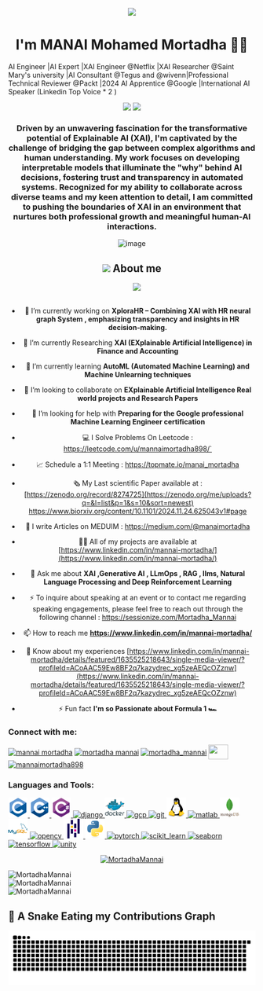 <p align="center" >              
<img src="https://readme-typing-svg.herokuapp.com/?lines=Hello,+World+!&center=true&size=30">                          
  </p>                  
<h1 align="center"> I'm MANAI Mohamed Mortadha 👋🏽 </h1>     
AI Engineer |AI Expert |XAI Engineer @Netflix |XAI Researcher @Saint Mary's university |AI Consultant @Tegus and @wivenn|Professional Technical Reviewer @Packt |2024 AI Apprentice @Google |International AI Speaker (Linkedin Top Voice * 2 )
<div align="center"> 

![](https://img.shields.io/github/followers/MortadhaMannai?color=green&logo=github)
![](https://komarev.com/ghpvc/?username=MortadhaMannai)

<h3 align="center">Driven by an unwavering fascination for the transformative potential of Explainable AI (XAI), I'm captivated by the challenge of bridging the gap between complex algorithms and human understanding. My work focuses on developing interpretable models that illuminate the "why" behind AI decisions, fostering trust and transparency in automated systems. Recognized for my ability to collaborate across diverse teams and my keen attention to detail, I am committed to pushing the boundaries of XAI in an environment that nurtures both professional growth and meaningful human-AI interactions.</h3> 

![image](https://media.springernature.com/lw685/springer-static/image/art%3A10.1007%2Fs11042-023-17666-y/MediaObjects/11042_2023_17666_Fig16_HTML.png)




## <picture><img src = "https://github.com/7oSkaaa/7oSkaaa/blob/main/Images/about_me.gif?raw=true" width = 50px></picture> About me

<picture> <img align="right" src="https://github.com/7oSkaaa/7oSkaaa/blob/main/Images/Right_Side.gif?raw=true" width = 250px></picture>

<br><br>

- 🔭 I’m currently working on **XploraHR – Combining XAI with HR neural graph System , emphasizing transparency and insights in HR decision-making.**
 
- 🌱 I’m currently Researching **XAI (EXplainable Artificial Intelligence) in Finance and Accounting**
  
- 🔻 I’m currently learning **AutoML (Automated Machine Learning) and Machine Unlearning techniques**

- 👯 I’m looking to collaborate on **EXplainable Artificial Intelligence Real world projects and Research Papers**

- 🤝 I’m looking for help with **Preparing for the Google professional Machine Learning Engineer certification**
  
- 💻 I Solve Problems On Leetcode : https://leetcode.com/u/mannaimortadha898/`
  
- 📈 Schedule a 1:1 Meeting : https://topmate.io/manai_mortadha

- 🗞 My Last scientific Paper available at : [https://zenodo.org/record/8274725](https://zenodo.org/me/uploads?q=&l=list&p=1&s=10&sort=newest)
   					     https://www.biorxiv.org/content/10.1101/2024.11.24.625043v1#page

- 📄 I write Articles on MEDUIM : https://medium.com/@manaimortadha

- 👨‍💻 All of my projects are available at [https://www.linkedin.com/in/mannai-mortadha/](https://www.linkedin.com/in/mannai-mortadha/)

- 💬 Ask me about **XAI ,Generative AI , LLmOps , RAG , llms, Natural Language Processing and Deep Reinforcement Learning**

- ⚡ To inquire about speaking at an event or to contact me regarding speaking engagements, please feel free to reach out through the following channel : https://sessionize.com/Mortadha_Mannai
  

- 📫 How to reach me **https://www.linkedin.com/in/mannai-mortadha/**

- 📄 Know about my experiences [https://www.linkedin.com/in/mannai-mortadha/details/featured/1635525218643/single-media-viewer/?profileId=ACoAAC59Ew8BF2q7kazydrec_xg5zeAEQcOZznw](https://www.linkedin.com/in/mannai-mortadha/details/featured/1635525218643/single-media-viewer/?profileId=ACoAAC59Ew8BF2q7kazydrec_xg5zeAEQcOZznw)
  
- ⚡ Fun fact **I'm so Passionate about Formula 1 🏎**
  
<h3 align="left">Connect with me:</h3>
<p align="left">
<a href="https://linkedin.com/in/mannai mortadha" target="blank"><img align="center" src="https://raw.githubusercontent.com/rahuldkjain/github-profile-readme-generator/master/src/images/icons/Social/linked-in-alt.svg" alt="mannai mortadha" height="30" width="40" /></a>
<a href="https://fb.com/mortadha mannai" target="blank"><img align="center" src="https://raw.githubusercontent.com/rahuldkjain/github-profile-readme-generator/master/src/images/icons/Social/facebook.svg" alt="mortadha mannai" height="30" width="40" /></a>
<a href="https://instagram.com/mortadha_mannai" target="blank"><img align="center" src="https://raw.githubusercontent.com/rahuldkjain/github-profile-readme-generator/master/src/images/icons/Social/instagram.svg" alt="mortadha_mannai" height="30" width="40" /></a>
<a href="https://coderbyte.com/profile/MortadhaManai" target="blank"><img align="center" src="https://github.com/MortadhaMannai/MortadhaMannai/assets/93622509/f70e9b69-2652-4dee-9024-b58c30e47337" height="30" width="40" /></a>
<a href="https://www.leetcode.com/mannaimortadha898" target="blank"><img align="center" src="https://raw.githubusercontent.com/rahuldkjain/github-profile-readme-generator/master/src/images/icons/Social/leet-code.svg" alt="mannaimortadha898" height="30" width="40" /></a>
</p>

<h3 align="left">Languages and Tools:</h3>
<p align="left"> <a href="https://www.cprogramming.com/" target="_blank" rel="noreferrer"> <img src="https://raw.githubusercontent.com/devicons/devicon/master/icons/c/c-original.svg" alt="c" width="40" height="40"/> </a> <a href="https://www.w3schools.com/cpp/" target="_blank" rel="noreferrer"> <img src="https://raw.githubusercontent.com/devicons/devicon/master/icons/cplusplus/cplusplus-original.svg" alt="cplusplus" width="40" height="40"/> </a> <a href="https://www.w3schools.com/cs/" target="_blank" rel="noreferrer"> <img src="https://raw.githubusercontent.com/devicons/devicon/master/icons/csharp/csharp-original.svg" alt="csharp" width="40" height="40"/> </a> <a href="https://www.djangoproject.com/" target="_blank" rel="noreferrer"> <img src="https://cdn.worldvectorlogo.com/logos/django.svg" alt="django" width="40" height="40"/> </a> <a href="https://www.docker.com/" target="_blank" rel="noreferrer"> <img src="https://raw.githubusercontent.com/devicons/devicon/master/icons/docker/docker-original-wordmark.svg" alt="docker" width="40" height="40"/> </a> <a href="https://cloud.google.com" target="_blank" rel="noreferrer"> <img src="https://www.vectorlogo.zone/logos/google_cloud/google_cloud-icon.svg" alt="gcp" width="40" height="40"/> </a> <a href="https://git-scm.com/" target="_blank" rel="noreferrer"> <img src="https://www.vectorlogo.zone/logos/git-scm/git-scm-icon.svg" alt="git" width="40" height="40"/> </a> <a href="https://www.linux.org/" target="_blank" rel="noreferrer"> <img src="https://raw.githubusercontent.com/devicons/devicon/master/icons/linux/linux-original.svg" alt="linux" width="40" height="40"/> </a> <a href="https://www.mathworks.com/" target="_blank" rel="noreferrer"> <img src="https://upload.wikimedia.org/wikipedia/commons/2/21/Matlab_Logo.png" alt="matlab" width="40" height="40"/> </a> <a href="https://www.mongodb.com/" target="_blank" rel="noreferrer"> <img src="https://raw.githubusercontent.com/devicons/devicon/master/icons/mongodb/mongodb-original-wordmark.svg" alt="mongodb" width="40" height="40"/> </a> <a href="https://www.mysql.com/" target="_blank" rel="noreferrer"> <img src="https://raw.githubusercontent.com/devicons/devicon/master/icons/mysql/mysql-original-wordmark.svg" alt="mysql" width="40" height="40"/> </a> <a href="https://opencv.org/" target="_blank" rel="noreferrer"> <img src="https://www.vectorlogo.zone/logos/opencv/opencv-icon.svg" alt="opencv" width="40" height="40"/> </a> <a href="https://pandas.pydata.org/" target="_blank" rel="noreferrer"> <img src="https://raw.githubusercontent.com/devicons/devicon/2ae2a900d2f041da66e950e4d48052658d850630/icons/pandas/pandas-original.svg" alt="pandas" width="40" height="40"/> </a> <a href="https://www.python.org" target="_blank" rel="noreferrer"> <img src="https://raw.githubusercontent.com/devicons/devicon/master/icons/python/python-original.svg" alt="python" width="40" height="40"/> </a> <a href="https://pytorch.org/" target="_blank" rel="noreferrer"> <img src="https://www.vectorlogo.zone/logos/pytorch/pytorch-icon.svg" alt="pytorch" width="40" height="40"/> </a> <a href="https://scikit-learn.org/" target="_blank" rel="noreferrer"> <img src="https://upload.wikimedia.org/wikipedia/commons/0/05/Scikit_learn_logo_small.svg" alt="scikit_learn" width="40" height="40"/> </a> <a href="https://seaborn.pydata.org/" target="_blank" rel="noreferrer"> <img src="https://seaborn.pydata.org/_images/logo-mark-lightbg.svg" alt="seaborn" width="40" height="40"/> </a> <a href="https://www.tensorflow.org" target="_blank" rel="noreferrer"> <img src="https://www.vectorlogo.zone/logos/tensorflow/tensorflow-icon.svg" alt="tensorflow" width="40" height="40"/> </a> <a href="https://unity.com/" target="_blank" rel="noreferrer"> <img src="https://www.vectorlogo.zone/logos/unity3d/unity3d-icon.svg" alt="unity" width="40" height="40"/> </a> </p>

<p align="center"> <a href="https://github.com/ryo-ma/github-profile-trophy"><img src="https://github-profile-trophy.vercel.app/?username=MortadhaMannai&theme=onedark&row=2&column=3" alt="MortadhaMannai" /></a> </p>
</div>

<img  src="https://github-readme-stats.vercel.app/api/top-langs?username=MortadhaMannai&show_icons=true&locale=en&layout=compact&theme=react&border_color=61dafb&hide_border=true" alt="MortadhaMannai" />

<br/>

<img class="center" src="https://github-readme-stats.vercel.app/api?username=MortadhaMannai&show_icons=true&theme=react&border_color=61dafb&hide_border=true" alt="MortadhaMannai" />


<br/>

<img class="center" src="https://github-readme-streak-stats.herokuapp.com/?user=MortadhaMannai&theme=react&border=61dafb&hide_border=true" alt="MortadhaMannai" />

<br/>


## 🐍 A Snake Eating my Contributions Graph
	
<p align = "center">
	<img src = "https://github.com/7oSkaaa/7oSkaaa/blob/output/github-contribution-grid-snake.svg?" alt = "Snake Game"/>
</p>



